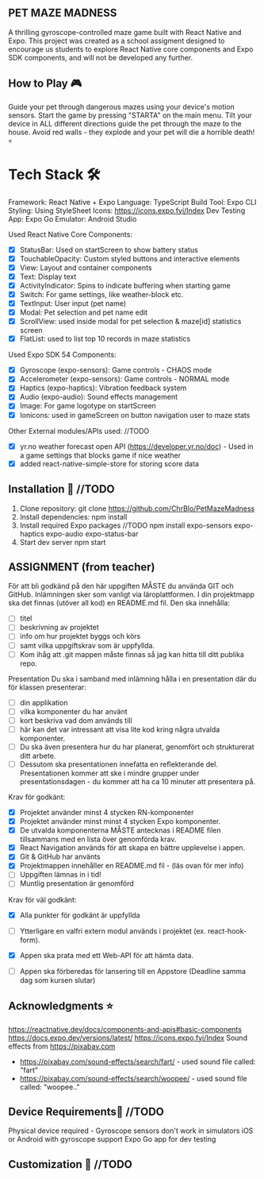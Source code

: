 ## PET MAZE MADNESS
A thrilling gyroscope-controlled maze game built with React Native and Expo. 
This project was created as a school assigment designed to encourage us students to explore React Native core components and Expo SDK components, and will not be developed any further.

## How to Play 🎮
Guide your pet through dangerous mazes using your device's motion sensors.
Start the game by pressing "STARTA" on the main menu.
Tilt your device in ALL different directions guide the pet through the maze to the house.
Avoid red walls - they explode and your pet will die a horrible death! 💀

# Tech Stack 🛠 
Framework: React Native + Expo
Language: TypeScript
Build Tool: Expo CLI
Styling: Using StyleSheet
Icons: https://icons.expo.fyi/Index
Dev Testing App: Expo Go
Emulator: Android Studio

Used React Native Core Components:
- [X] StatusBar: Used on startScreen to show battery status
- [X] TouchableOpacity: Custom styled buttons and interactive elements
- [X] View: Layout and container components
- [X] Text: Display text
- [X] ActivityIndicator: Spins to indicate buffering when starting game
- [X] Switch: For game settings, like weather-block etc.
- [X] TextInput: User input (pet name)
- [X] Modal: Pet selection and pet name edit
- [X] ScrollView: used inside modal for pet selection & maze[id] statistics screen
- [X] FlatList: used to list top 10 records in maze statistics

Used Expo SDK 54 Components:
- [X] Gyroscope (expo-sensors): Game controls - CHAOS mode
- [X] Accelerometer (expo-sensors): Game controls - NORMAL mode
- [X] Haptics (expo-haptics): Vibration feedback system
- [X] Audio (expo-audio): Sound effects management
- [X] Image: For game logotype on startScreen
- [X] Ionicons: used in gameScreen on button navigation user to maze stats

Other External modules/APIs used: //TODO
- [X] yr.no weather forecast open API (https://developer.yr.no/doc) - Used in a game settings that blocks game if nice weather
- [X] added react-native-simple-store for storing score data

## Installation 🚀 //TODO
1. Clone repository:
git clone https://github.com/ChrBlo/PetMazeMadness
2. Install dependencies:
npm install
3. Install required Expo packages //TODO
npm install expo-sensors expo-haptics expo-audio expo-status-bar
4. Start dev server
npm start


## ASSIGNMENT (from teacher)
För att bli godkänd på den här uppgiften MÅSTE du använda GIT och GitHub.
Inlämningen sker som vanligt via läroplattformen. I din projektmapp ska det finnas
(utöver all kod) en README.md fil. Den ska innehålla:
   - [ ] titel
   - [ ] beskrivning av projektet
   - [ ] info om hur projektet byggs och körs 
   - [ ] samt vilka uppgiftskrav som är uppfyllda. 
- [ ] Kom ihåg att .git mappen måste finnas så jag kan hitta till ditt publika repo.

Presentation
Du ska i samband med inlämning hålla i en presentation där du för klassen presenterar:
- [ ] din applikation
- [ ] vilka komponenter du har använt 
- [ ] kort beskriva vad dom används till
- [ ] här kan det var intressant att visa lite kod kring några utvalda komponenter. 
- [ ] Du ska även presentera hur du har planerat, genomfört och strukturerat ditt arbete. 
- [ ] Dessutom ska presentationen innefatta en reflekterande del. 
Presentationen kommer att ske i mindre grupper under presentationsdagen - du kommer att ha ca 10 minuter att presentera på.

Krav för godkänt:
- [X] Projektet använder minst 4 stycken RN-komponenter 
- [X] Projektet använder minst minst 4 stycken Expo komponenter.
- [X] De utvalda komponenterna MÅSTE antecknas i README filen tillsammans med en lista över genomförda krav.
- [X] React Navigation används för att skapa en bättre upplevelse i appen.
- [X] Git & GitHub har använts
- [X] Projektmappen innehåller en README.md fil - (läs ovan för mer info)
- [ ] Uppgiften lämnas in i tid!
- [ ] Muntlig presentation är genomförd

Krav för väl godkänt:
- [X] Alla punkter för godkänt är uppfyllda
- [ ] Ytterligare en valfri extern modul används i projektet (ex. react-hook-form).
- [X] Appen ska prata med ett Web-API för att hämta data.
- [ ] Appen ska förberedas för lansering till en Appstore (Deadline samma dag som kursen slutar)


## Acknowledgments ⭐ 
https://reactnative.dev/docs/components-and-apis#basic-components
https://docs.expo.dev/versions/latest/
https://icons.expo.fyi/Index
Sound effects from https://pixabay.com
- https://pixabay.com/sound-effects/search/fart/ - used sound file called: "fart"
- https://pixabay.com/sound-effects/search/woopee/ - used sound file called: "woopee.."

## Device Requirements📱 //TODO
Physical device required - Gyroscope sensors don't work in simulators
iOS or Android with gyroscope support
Expo Go app for dev testing

## Customization 🔧 //TODO
